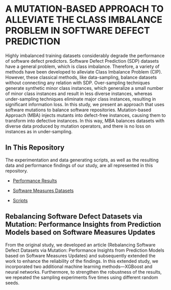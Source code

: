 # A MUTATION-BASED APPROACH TO ALLEVIATE THE CLASS IMBALANCE PROBLEM IN SOFTWARE DEFECT PREDICTION

Highly imbalanced training datasets considerably degrade the performance of software defect predictors. Software Defect Prediction (SDP) datasets have a general problem, which is class imbalance. Therefore, a variety of methods have been developed to alleviate Class Imbalance Problem (CIP). However, these classical methods, like data-sampling, balance datasets without connecting any relation with SDP. Over-sampling techniques generate synthetic minor class instances, which generalize a small number of minor class instances and result in less diverse instances, whereas under-sampling techniques eliminate major class instances, resulting in significant information loss. In this study, we present an approach that uses software mutations to balance software repositories. Mutation-based Approach (MBA) injects mutants into defect-free instances, causing them to transform into defective instances. In this way, MBA balances datasets with diverse data produced by mutation operators, and there is no loss on instances as in under-sampling.

## In This Repository

The experimentation and data generating scripts, as well as the resulting data and performance findings of our study, are all represented in this repository.

* [Performance Results](Performance%20Results)

* [Software Measures Datasets](Software%20Measures%20Datasets)

* [Scripts](Scripts)

## Rebalancing Software Defect Datasets via Mutation: Performance Insights from Prediction Models based on Software Measures Updates

From the original study, we developed an article (Rebalancing Software Defect Datasets via Mutation: Performance Insights from Prediction Models based on Software Measures Updates) and subsequently extended the work to enhance the reliability of the findings. In this extended study, we incorporated two additional machine learning methods—XGBoost and neural networks. Furthermore, to strengthen the robustness of the results, we repeated the sampling experiments five times using different random seeds.
